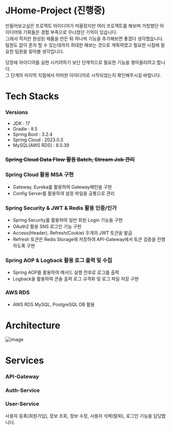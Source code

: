# JHome-Project (진행중)
만들어보고싶은 프로젝트 아이디어가 떠올랐지만 여러 프로젝트를 해보며 거창했던 아이디어와 기획들은 경험 부족으로 무너졌던 기억이 있습니다.<br>
그래서 작지만 완성된 제품을 만든 뒤 하나씩 기능을 추가해보면 좋겠다 생각했습니다.<br>
팀원도 없이 혼자 할 수 있는데까지 최대한 해보는 것으로 계획하였고 필요한 시점에 필요한 팀원을 찾아볼 생각입니다.

당장에 아이디어를 실현 시키려하기 보단 단계적으로 필요한 기능을 쌓아올리려고 합니다. <br>
그 단계의 마지막 지점에서 어떠한 아이디어로 시작되었는지 확인해주시길 바랍니다.

# Tech Stacks
### Versions
- JDK : 17
- Gradle : 8.5
- Spring Boot : 3.2.4
- Spring Cloud : 2023.0.3
- MySQL(AWS RDS) : 8.0.39

### ~~Spring Cloud Data Flow 활용 Batch, Stream Job 관리~~

### Spring Cloud 활용 MSA 구현
- Gateway, Eureka를 활용하여 Gateway패턴을 구현
- Config Server를 활용하여 설정 파일을 공통으로 관리

### Spring Security & JWT & Redis 활용 인증/인가
- Spring Security를 활용하여 일반 회원 Login 기능을 구현
- OAuth2 활용 SNS 로그인 기능 구현
- Access(Header), Refresh(Cookie) 두개의 JWT 토큰을 발급
- Refresh 토큰은 Redis Storage에 저장하여 API-Gateway에서 토큰 검증을 진행하도록 구현

### Spring AOP & Logback 활용 로그 출력 및 수집
- Spring AOP를 활용하여 메서드 실행 전후로 로그를 출력
- Logback을 활용하여 콘솔 출력 로그 규격화 및 로그 파일 저장 구현

### AWS RDS
- AWS RDS MySQL, PostgreSQL DB 활용

# Architecture
![image](https://github.com/user-attachments/assets/ead907cd-1f5b-4a57-b43d-a008e4ce1c94)

# Services
### API-Gateway

### Auth-Service

### User-Service
사용자 등록(회원가입), 정보 조회, 정보 수정, 사용자 삭제(탈퇴), 로그인 기능을 담당합니다.

